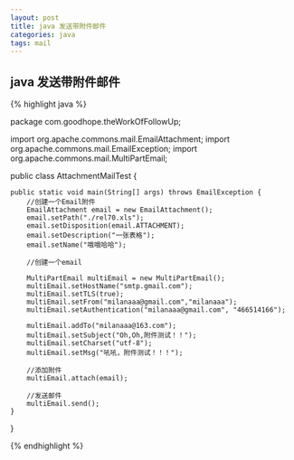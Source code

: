 ```yaml
---
layout: post
title: java 发送带附件邮件
categories: java
tags: mail
---
```


## java 发送带附件邮件

{% highlight java %}

package com.goodhope.theWorkOfFollowUp;

import org.apache.commons.mail.EmailAttachment;
import org.apache.commons.mail.EmailException;
import org.apache.commons.mail.MultiPartEmail;

public class AttachmentMailTest {

    public static void main(String[] args) throws EmailException {
		//创建一个Email附件 
        EmailAttachment email = new EmailAttachment();
        email.setPath("./rel70.xls");
        email.setDisposition(email.ATTACHMENT);
        email.setDescription("一张表格");
        email.setName("哦哦哈哈");

		//创建一个email 

        MultiPartEmail multiEmail = new MultiPartEmail();
        multiEmail.setHostName("smtp.gmail.com");
        multiEmail.setTLS(true);
        multiEmail.setFrom("milanaaa@gmail.com","milanaaa");
        multiEmail.setAuthentication("milanaaa@gmail.com", "466514166");
        
        multiEmail.addTo("milanaaa@163.com");
        multiEmail.setSubject("Oh,Oh,附件测试！！");
        multiEmail.setCharset("utf-8");
        multiEmail.setMsg("吼吼，附件测试！！！");

		//添加附件 
        multiEmail.attach(email);

		//发送邮件 
        multiEmail.send();
    }

}

{% endhighlight %}
